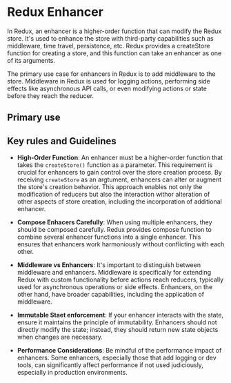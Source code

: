 # Redux Enhancer

In Redux, an enhancer is a higher-order function that can modify the Redux store. It's used to enhance the store with third-party capabilities such as middleware, time travel, persistence, etc. Redux provides a createStore function for creating a store, and this function can take an enhancer as one of its arguments.

The primary use case for enhancers in Redux is to add middleware to the store. Middleware in Redux is used for logging actions, performing side effects like asynchronous API calls, or even modifying actions or state before they reach the reducer.

## Primary use

## Key rules and Guidelines

- **High-Order Function**: An enhancer must be a higher-order function that takes the `createStore()` function as a parameter. This requirement is crucial for enhancers to gain control over the store creation process. By receiving `createStore` as an argtument, enhancers can alter or augment the store's creation behavior. This approach enables not only the modification of reducers but also the interaction withor alteration of other aspects of store creation, including the incorporation of additional enhancer.

- **Compose Enhacers Carefully**: When using multiple enhancers, they should be composed carefully. Redux provides compose function to combine several enhancer functions into a single enhancer. This ensures that enhancers work harmoniously without conflicting with each other.

- **Middleware vs Enhancers**: It's important to distinguish between middleware and enhancers. Middleware is specifically for extending Redux with custom functionality before actions reach reducers, typically used for asynchronous operations or side effects. Enhancers, on the other hand, have broader capabilities, including the application of middleware.

- **Immutable Staet enforcement**: If your enhancer interacts with the state, ensure it maintains the principle of immutability. Enhancers should not directly modify the state; instead, they should return new state objects when changes are necessary.

- **Performance Considerations**: Be mindful of the performance impact of enhancers. Some enhancers, especially those that add logging or dev tools, can significantly affect performance if not used judiciously, especially in production environments.
